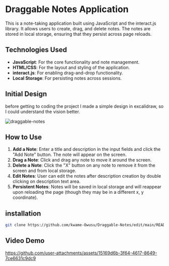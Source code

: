 # Draggable Notes Application
This is a note-taking application built using JavaScript and the interact.js library. It allows users to create, drag, and delete notes. The notes are stored in local storage, ensuring that they persist across page reloads.

## Technologies Used

- **JavaScript**: For the core functionality and note management.
- **HTML/CSS**: For the layout and styling of the application.
- **interact.js**: For enabling drag-and-drop functionality.
- **Local Storage**: For persisting notes across sessions.

## Initial Design
before getting to coding the project I made a simple design in excalidraw, so I could understand the vision better.

![draggable-notes](https://github.com/user-attachments/assets/879d89a2-d1ee-447e-a806-e4452133f7a6)


## How to Use

1. **Add a Note**: Enter a title and description in the input fields and click the "Add Note" button. The note will appear on the screen.
2. **Drag a Note**: Click and drag any note to move it around the screen.
3. **Delete a Note**: Click the "X" button on any note to remove it from the screen and from local storage.
4. **Edit Notes**: User can edit the notes after description creation by double clicking on description text area.
5. **Persistent Notes**: Notes will be saved in local storage and will reappear upon reloading the page (though they may be in a different x, y coordinate).


## installation 
```bash
git clone https://github.com/kwame-Owusu/Draggable-Notes/edit/main/README.md
```
## Video Demo
https://github.com/user-attachments/assets/15169d6b-3f64-4617-8649-7ce6631c9dc9

